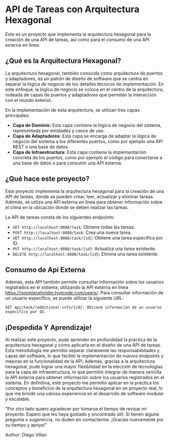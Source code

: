 <h1>API de Tareas con Arquitectura Hexagonal</h1>
<p>Este es un proyecto que implementa la arquitectura hexagonal para la creación de una API de tareas, así como para el consumo de una API externa en línea.</p>

<h2>¿Qué es la Arquitectura Hexagonal?</h2>
<p>La arquitectura hexagonal, también conocida como arquitectura de puertos y adaptadores, es un patrón de diseño de software que se centra en separar la lógica de negocio de los detalles técnicos de implementación. En este enfoque, la lógica de negocio se coloca en el centro de la arquitectura, rodeada de capas de puertos y adaptadores que permiten la interacción con el mundo exterior.</p>
<p>En la implementación de esta arquitectura, se utilizan tres capas principales:</p>
<ul>
		<li><strong>Capa de Dominio:</strong> Esta capa contiene la lógica de negocio del sistema, representada por entidades y casos de uso.</li>
		<li><strong>Capa de Adaptadores:</strong> Esta capa se encarga de adaptar la lógica de negocio del sistema a los diferentes puertos, como por ejemplo una API REST o una base de datos.</li>
		<li><strong>Capa de Infraestructura:</strong> Esta capa contiene la implementación concreta de los puertos, como por ejemplo el código para conectarse a una base de datos o para consumir una API externa.</li>
</ul>
	<h2>¿Qué hace este proyecto?</h2>
	<p>Este proyecto implementa la arquitectura hexagonal para la creación de una API de tareas, donde se pueden crear, leer, actualizar y eliminar tareas. Además, se utiliza una API externa en línea para obtener información sobre el clima en la ubicación donde se deben realizar las tareas.</p>
	<p>La API de tareas consta de los siguientes endpoints:</p>
	<ul>
		<li><code>GET http://localhost:8080/task</code>: Obtiene todas las tareas.</li>
		<li><code>POST http://localhost:8080/task</code>: Crea una nueva tarea.</li>
		<li><code>GET http://localhost:8080/task/{id}</code>: Obtiene una tarea específica por ID.</li>
		<li><code>PUT http://localhost:8080/task/{id}</code>: Actualiza una tarea existente.</li>
		<li><code>DELETE http://localhost:8080/task/{id}</code>: Elimina una tarea existente.</li>
	</ul>
  <h2>Consumo de Api Externa</h2>
<p>Además, esta API también permite consultar información sobre los usuarios registrados en el sistema, utilizando la API externa en línea <a href="https://jsonplaceholder.typicode.com/users/" target="_blank">https://jsonplaceholder.typicode.com/users/</a>. Para consultar información de un usuario específico, se puede utilizar la siguiente URL:</p>

<pre><code>GET api/task//additional-info/{id}: Obtiene información de un usuario específico por ID.</code></pre>

<h2>¡Despedida Y Aprendizaje!</h2>
<p>Al realizar este proyecto, pude aprender en profundidad la práctica de la arquitectura hexagonal y cómo aplicarla en el diseño de una API de tareas. Esta metodología me permitió separar claramente las responsabilidades y capas del software, lo que facilitó la implementación de nuevos endpoints y mejoras en la funcionalidad de la API. Además, gracias a la arquitectura hexagonal, pude lograr una mayor flexibilidad en la elección de tecnologías para la capa de infraestructura, lo que permitió integrar de manera sencilla la API externa para obtener información sobre los usuarios registrados en el sistema. En definitiva, este proyecto me permitió aplicar en la práctica los conceptos y beneficios de la arquitectura hexagonal en un proyecto real, lo que me brindó una valiosa experiencia en el desarrollo de software modular y escalable.</p>
<p>"Por otro lado quiero agradecer por tomarse el tiempo de revisar mi proyecto. Espero que les haya gustado y encontrado útil. Si tienen alguna pregunta o sugerencia, no duden en contactarme. ¡Gracias nuevamente por su tiempo y apoyo!"</p>

<p>Author: Diego Villan </p>

